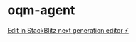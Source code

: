 # oqm-agent

[Edit in StackBlitz next generation editor ⚡️](https://stackblitz.com/~/github.com/Asforab/oqm-agent)